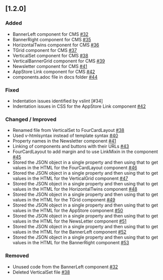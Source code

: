 ## [1.2.0]

### Added
- BannerLeft component for CMS [#32](https://github.com/hotwax/vsf-peregrine/pull/32)
- BannerRight component for CMS [#35](https://github.com/hotwax/vsf-peregrine/pull/35)
- HorizontalTwins component for CMS [#36](https://github.com/hotwax/vsf-peregrine/pull/36)
- TGrid component for CMS [#37](https://github.com/hotwax/vsf-peregrine/pull/37)
- VerticalSet component for CMS [#38](https://github.com/hotwax/vsf-peregrine/pull/38)
- VerticalBannerGrid component for CMS [#39](https://github.com/hotwax/vsf-peregrine/pull/39)
- Newsletter component for CMS [#41](https://github.com/hotwax/vsf-peregrine/pull/41)
- AppStore Link component for CMS [#42](https://github.com/hotwax/vsf-peregrine/pull/42)
- components.adoc file in docs folder [#44](https://github.com/hotwax/vsf-peregrine/pull/44)


### Fixed
- Indentation issues identified by vslint [#34]
- Indentation issues in CSS for the AppStore Link component [#42](https://github.com/hotwax/vsf-peregrine/pull/42)


### Changed / Improved
- Renamed file from VerticalSet to FourCardLayout [#38](https://github.com/hotwax/vsf-peregrine/pull/38)
- Used v-htmlsyntax instead of template syntax [#40](https://github.com/hotwax/vsf-peregrine/pull/40)
- Property names in the Newsletter component [#41](https://github.com/hotwax/vsf-peregrine/pull/41)
- Linking of components and buttons with their URLs [#43](https://github.com/hotwax/vsf-peregrine/pull/43)
- FourCardLayout to add margin and to use LinkMixin in the component [#45](https://github.com/hotwax/vsf-peregrine/pull/45)
- Stored the JSON object in a single property and then using that to get values in the HTML for the FourCardLayout component [#46](https://github.com/hotwax/vsf-peregrine/pull/46)
- Stored the JSON object in a single property and then using that to get values in the HTML for the VerticalGrid component [#47](https://github.com/hotwax/vsf-peregrine/pull/47)
- Stored the JSON object in a single property and then using that to get values in the HTML for the HorizontalTwins component [#48](https://github.com/hotwax/vsf-peregrine/pull/48)
- Stored the JSON object in a single property and then using that to get values in the HTML for the TGrid component [#49](https://github.com/hotwax/vsf-peregrine/pull/49)
- Stored the JSON object in a single property and then using that to get values in the HTML for the AppStore component [#50](https://github.com/hotwax/vsf-peregrine/pull/50)
- Stored the JSON object in a single property and then using that to get values in the HTML for the NewsLetter component [#51](https://github.com/hotwax/vsf-peregrine/pull/51)
- Stored the JSON object in a single property and then using that to get values in the HTML for the BannerLeft component [#52](https://github.com/hotwax/vsf-peregrine/pull/52)
- Stored the JSON object in a single property and then using that to get values in the HTML for the BannerRight component [#53](https://github.com/hotwax/vsf-peregrine/pull/53)


### Removed
- Unused code from the BannerLeft component [#32](https://github.com/hotwax/vsf-peregrine/pull/32)
- Deleted VerticalSet file [#38](https://github.com/hotwax/vsf-peregrine/pull/38)

